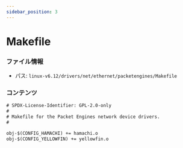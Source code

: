 ```yaml
---
sidebar_position: 3
---
```

# Makefile

### ファイル情報

- パス: `linux-v6.12/drivers/net/ethernet/packetengines/Makefile`

### コンテンツ

```txt
# SPDX-License-Identifier: GPL-2.0-only
#
# Makefile for the Packet Engines network device drivers.
#

obj-$(CONFIG_HAMACHI) += hamachi.o
obj-$(CONFIG_YELLOWFIN) += yellowfin.o

```
